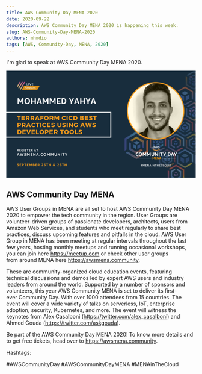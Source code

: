 ```yaml
---
title: AWS Community Day MENA 2020
date: 2020-09-22
description: AWS Community Day MENA 2020 is happening this week.
slug: AWS-Community-Day-MENA-2020
authors: mhmdio
tags: [AWS, Community-Day, MENA, 2020]
---
```


I'm glad to speak at AWS Community Day MENA 2020.
<!--truncate-->
![aws-mena](./aws-mena.png)

## AWS Community Day MENA

AWS User Groups in MENA are all set to host AWS Community Day MENA 2020 to empower the tech community in the region. User Groups are volunteer-driven groups of passionate developers, architects, users from Amazon Web Services, and students who meet regularly to share best practices, discuss upcoming features and pitfalls in the cloud. AWS User Group in MENA has been meeting at regular intervals throughout the last few years, hosting monthly meetups and running occasional workshops, you can join here https://meetup.com or check other user groups from around MENA here https://awsmena.community.

These are community-organized cloud education events, featuring technical discussions and demos led by expert AWS users and industry leaders from around the world. Supported by a number of sponsors and volunteers, this year AWS Community MENA is set to deliver its first-ever Community Day. With over 1000 attendees from 15 countries. The event will cover a wide variety of talks on serverless, IoT, enterprise adoption, security, Kubernetes, and more. The event will witness the keynotes from Alex Casalboni (https://twitter.com/alex_casalboni) and Ahmed Gouda (https://twitter.com/askgouda).

Be part of the AWS Community Day MENA 2020! To know more details and to get free tickets, head over to https://awsmena.community.

Hashtags:

#AWSCommunityDay
#AWSCommunityDayMENA
#MENAinTheCloud
